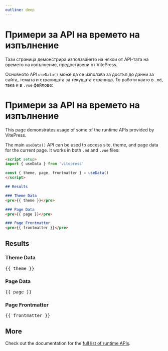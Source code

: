 ```yaml
---
outline: deep
---
```

# Примери за API на времето на изпълнение

Тази страница демонстрира използването на някои от API-тата на времето на изпълнение, предоставени от VitePress.

Основното API `useData()` може да се използва за достъп до данни за сайта, темата и страницата за текущата страница. То работи както в `.md`, така и в `.vue` файлове:

# Примери за API на времето на изпълнение

This page demonstrates usage of some of the runtime APIs provided by VitePress.

The main `useData()` API can be used to access site, theme, and page data for the current page. It works in both `.md` and `.vue` files:

```md
<script setup>
import { useData } from 'vitepress'

const { theme, page, frontmatter } = useData()
</script>

## Results

### Theme Data
<pre>{{ theme }}</pre>

### Page Data
<pre>{{ page }}</pre>

### Page Frontmatter
<pre>{{ frontmatter }}</pre>
```

<script setup>
import { useData } from 'vitepress'

const { site, theme, page, frontmatter } = useData()
</script>

## Results

### Theme Data
<pre>{{ theme }}</pre>

### Page Data
<pre>{{ page }}</pre>

### Page Frontmatter
<pre>{{ frontmatter }}</pre>

## More

Check out the documentation for the [full list of runtime APIs](https://vitepress.dev/reference/runtime-api#usedata).
